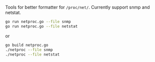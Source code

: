 
Tools for better formatter for `/proc/net/`. Currently support snmp and netstat.

```bash
go run netproc.go --file snmp
go run netproc.go --file netstat
```

or

```bash
go build netproc.go
./netproc --file snmp
./netproc --file netstat
```
